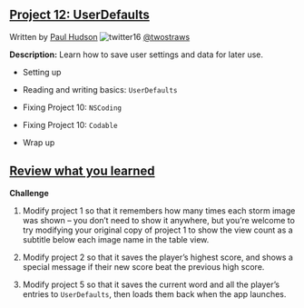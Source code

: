 ## [Project 12: UserDefaults](https://www.hackingwithswift.com/read/12/overview)
Written by [Paul Hudson](https://www.hackingwithswift.com/about)  ![twitter16](https://github.com/juliangyurov/PH-Project6a/assets/13259596/445c8ea0-65c4-4dba-8e1f-3f2750f0ef51)
  [@twostraws](https://twitter.com/twostraws)


**Description:** Learn how to save user settings and data for later use.

- Setting up

- Reading and writing basics: `UserDefaults`

- Fixing Project 10: `NSCoding`

- Fixing Project 10: `Codable`

- Wrap up

## [Review what you learned](https://www.hackingwithswift.com/review/hws/project-12-userdefaults)

**Challenge**

1. Modify project 1 so that it remembers how many times each storm image was shown – you don’t need to show it anywhere, but you’re welcome to try modifying your original copy of project 1 to show the view count as a subtitle below each image name in the table view.

2. Modify project 2 so that it saves the player’s highest score, and shows a special message if their new score beat the previous high score.

3. Modify project 5 so that it saves the current word and all the player’s entries to `UserDefaults`, then loads them back when the app launches.
